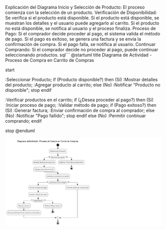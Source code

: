 Explicación del Diagrama
Inicio y Selección de Producto: El proceso comienza con la selección de un producto.
Verificación de Disponibilidad: Se verifica si el producto está disponible.
Si el producto está disponible, se muestran los detalles y el usuario puede agregarlo al carrito.
Si el producto no está disponible, se notifica al usuario y el proceso finaliza.
Proceso de Pago:
Si el comprador decide proceder al pago, el sistema valida el método de pago.
Si el pago es exitoso, se genera una factura y se envía la confirmación de compra.
Si el pago falla, se notifica al usuario.
Continuar Comprando: Si el comprador decide no proceder al pago, puede continuar seleccionando productos.
sql´´´
@startuml
title Diagrama de Actividad - Proceso de Compra en Carrito de Compras

start

:Seleccionar Producto;
if (Producto disponible?) then (Sí)
    :Mostrar detalles del producto;
    :Agregar producto al carrito;
else (No)
    :Notificar "Producto no disponible";
    stop
endif

:Verificar productos en el carrito;
if (¿Desea proceder al pago?) then (Sí)
    :Iniciar proceso de pago;
    :Validar método de pago;
    if (Pago exitoso?) then (Sí)
        :Generar factura;
        :Enviar confirmación de compra al comprador;
    else (No)
        :Notificar "Pago fallido";
        stop
    endif
else (No)
    :Permitir continuar comprando;
endif

stop
@enduml

![diagrama](/diagrama_comportamental/diagrama_de_actividad/diagrama.png)
